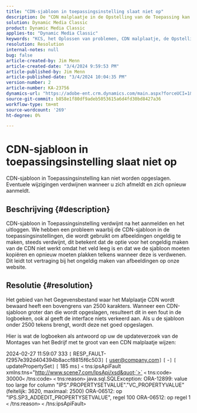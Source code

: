 ```yaml
---
title: "CDN-sjabloon in toepassingsinstelling slaat niet op"
description: De "CDN malplaatje in de Opstelling van de Toepassing kan niet worden bewaard. Wijzigingen verdwijnen als u zich afmeldt en opnieuw aanmeldt."
solution: Dynamic Media Classic
product: Dynamic Media Classic
applies-to: "Dynamic Media Classic"
keywords: "KCS, het Oplossen van problemen, CDN malplaatje, de Opstelling van de Toepassing, sparen niet, Adobe Dynamic Media Classic"
resolution: Resolution
internal-notes: null
bug: false
article-created-by: Jim Menn
article-created-date: "3/4/2024 9:59:53 PM"
article-published-by: Jim Menn
article-published-date: "3/4/2024 10:04:35 PM"
version-number: 2
article-number: KA-23756
dynamics-url: "https://adobe-ent.crm.dynamics.com/main.aspx?forceUCI=1&pagetype=entityrecord&etn=knowledgearticle&id=5085bf82-72da-ee11-904d-6045bd006268"
source-git-commit: b858e1f80df9adeb5053615a6d4fd30bd8427a36
workflow-type: tm+mt
source-wordcount: '269'
ht-degree: 0%

---
```


# CDN-sjabloon in toepassingsinstelling slaat niet op


CDN-sjabloon in Toepassingsinstelling kan niet worden opgeslagen. Eventuele wijzigingen verdwijnen wanneer u zich afmeldt en zich opnieuw aanmeldt.

## Beschrijving {#description}


CDN-sjabloon in Toepassingsinstelling verdwijnt na het aanmelden en het uitloggen. We hebben een probleem waarbij de CDN-sjabloon in de toepassingsinstellingen, die wordt gebruikt om afbeeldingen ongeldig te maken, steeds verdwijnt, dit betekent dat de optie voor het ongeldig maken van de CDN niet werkt omdat het veld leeg is en dat we de sjabloon moeten kopiëren en opnieuw moeten plakken telkens wanneer deze is verdwenen. Dit leidt tot vertraging bij het ongeldig maken van afbeeldingen op onze website.


## Resolutie {#resolution}


Het gebied van het Gegevensbestand waar het Malplaatje CDN wordt bewaard heeft een bovengrens van 2500 karakters. Wanneer een CDN-sjabloon groter dan die wordt opgeslagen, resulteert dit in een fout in de logboeken, ook al geeft de interface niets verkeerd aan. Als u de sjabloon onder 2500 tekens brengt, wordt deze net goed opgeslagen.



Hier is wat de logboeken als antwoord op uw de updateverzoek van de Montages van het Bedrijf met te groot van een CDN malplaatje wijzen:

2024-02-27 11:59:07 333 `[` RESP_FAULT-f2957e392d404394b8accf8815f6c503`]`
`[` user@company.com`]`  `[` -`]`  `[` updatePropertySet`]`  `[` 185 ms`]`
`<` tns:ipsApiFault xmlns:tns=&quot;http://www.scene7.com/IpsApi/xsd&quot;`>` `<` tns:code`>` 30000`<` /tns:code`>` `<` tns:reason`>` java.sql.SQLException: ORA-12899: value too large for column &quot;IPS&quot;.PROPERTYSETVALUE&quot;.&quot;VC_PROPERTYVALUE&quot; (feitelijk: 3620, maximaal: 2500) ORA-06512: op &quot;IPS.SP3_ADDEDIT_PROPERTYSETVALUE&quot;, regel 100 ORA-06512: op regel 1
`<` /tns:reason`>` `<` /tns:ipsApiFault`>`
